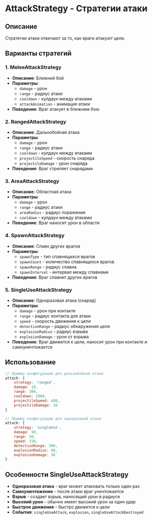 # AttackStrategy - Стратегии атаки

## Описание
Стратегии атаки отвечают за то, как враги атакуют цели.

## Варианты стратегий

### 1. MeleeAttackStrategy
- **Описание**: Ближний бой
- **Параметры**:
  - `damage` - урон
  - `range` - радиус атаки
  - `cooldown` - кулдаун между атаками
  - `attackAnimation` - анимация атаки
- **Поведение**: Враг атакует в ближнем бою

### 2. RangedAttackStrategy
- **Описание**: Дальнобойная атака
- **Параметры**:
  - `damage` - урон
  - `range` - радиус атаки
  - `cooldown` - кулдаун между атаками
  - `projectileSpeed` - скорость снаряда
  - `projectileDamage` - урон снаряда
- **Поведение**: Враг стреляет снарядами

### 3. AreaAttackStrategy
- **Описание**: Областная атака
- **Параметры**:
  - `damage` - урон
  - `range` - радиус атаки
  - `areaRadius` - радиус поражения
  - `cooldown` - кулдаун между атаками
- **Поведение**: Враг наносит урон в области

### 4. SpawnAttackStrategy
- **Описание**: Спавн других врагов
- **Параметры**:
  - `spawnType` - тип спавнящихся врагов
  - `spawnCount` - количество спавнящихся врагов
  - `spawnRange` - радиус спавна
  - `spawnInterval` - интервал между спавнами
- **Поведение**: Враг спавнит других врагов

### 5. SingleUseAttackStrategy
- **Описание**: Одноразовая атака (снаряд)
- **Параметры**:
  - `damage` - урон при контакте
  - `range` - радиус контакта для атаки
  - `speed` - скорость движения к цели
  - `detectionRange` - радиус обнаружения цели
  - `explosionRadius` - радиус взрыва
  - `explosionDamage` - урон от взрыва
- **Поведение**: Враг движется к цели, наносит урон при контакте и самоуничтожается

## Использование
```javascript
// Пример конфигурации для дальнобойной атаки
attack: {
    strategy: 'ranged',
    damage: 10,
    range: 300,
    cooldown: 2000,
    projectileSpeed: 400,
    projectileDamage: 10
}

// Пример конфигурации для одноразовой атаки
attack: {
    strategy: 'singleUse',
    damage: 50,
    range: 50,
    speed: 150,
    detectionRange: 300,
    explosionRadius: 80,
    explosionDamage: 30
}
```

## Особенности SingleUseAttackStrategy
- **Одноразовая атака** - враг может атаковать только один раз
- **Самоуничтожение** - после атаки враг уничтожается
- **Взрыв** - создает взрыв, наносящий урон в радиусе
- **Высокий урон** - обычно имеет высокий урон за один удар
- **Быстрое движение** - быстро движется к цели
- **События**: `singleUseAttack`, `explosion`, `singleUseAttackDestroyed`
